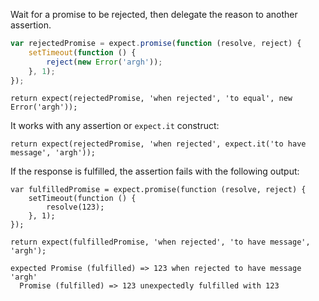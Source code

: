 Wait for a promise to be rejected, then delegate the reason to another assertion.

```javascript
var rejectedPromise = expect.promise(function (resolve, reject) {
    setTimeout(function () {
        reject(new Error('argh'));
    }, 1);
});
```

```javascript#async:true
return expect(rejectedPromise, 'when rejected', 'to equal', new Error('argh'));
```

It works with any assertion or `expect.it` construct:

```javascript#async:true
return expect(rejectedPromise, 'when rejected', expect.it('to have message', 'argh'));
```

If the response is fulfilled, the assertion fails with the following output:

```javascript#async:true
var fulfilledPromise = expect.promise(function (resolve, reject) {
    setTimeout(function () {
        resolve(123);
    }, 1);
});

return expect(fulfilledPromise, 'when rejected', 'to have message', 'argh');
```

```output
expected Promise (fulfilled) => 123 when rejected to have message 'argh'
  Promise (fulfilled) => 123 unexpectedly fulfilled with 123
```
